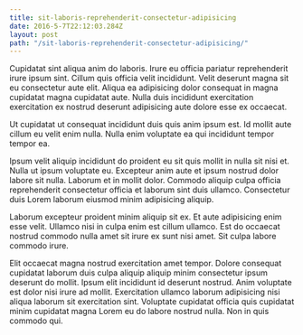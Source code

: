 ```yaml
---
title: sit-laboris-reprehenderit-consectetur-adipisicing
date: 2016-5-7T22:12:03.284Z
layout: post
path: "/sit-laboris-reprehenderit-consectetur-adipisicing/"
---
```


Cupidatat sint aliqua anim do laboris. Irure eu officia pariatur reprehenderit irure ipsum sint. Cillum quis officia velit incididunt. Velit deserunt magna sit eu consectetur aute elit. Aliqua ea adipisicing dolor consequat in magna cupidatat magna cupidatat aute. Nulla duis incididunt exercitation exercitation ex nostrud deserunt adipisicing aute dolore esse ex occaecat.

Ut cupidatat ut consequat incididunt duis quis anim ipsum est. Id mollit aute cillum eu velit enim nulla. Nulla enim voluptate ea qui incididunt tempor tempor ea.

Ipsum velit aliquip incididunt do proident eu sit quis mollit in nulla sit nisi et. Nulla ut ipsum voluptate eu. Excepteur anim aute et ipsum nostrud dolor labore sit nulla. Laborum et in mollit dolor. Commodo aliquip culpa officia reprehenderit consectetur officia et laborum sint duis ullamco. Consectetur duis Lorem laborum eiusmod minim adipisicing aliquip.

Laborum excepteur proident minim aliquip sit ex. Et aute adipisicing enim esse velit. Ullamco nisi in culpa enim est cillum ullamco. Est do occaecat nostrud commodo nulla amet sit irure ex sunt nisi amet. Sit culpa labore commodo irure.

Elit occaecat magna nostrud exercitation amet tempor. Dolore consequat cupidatat laborum duis culpa aliquip aliquip minim consectetur ipsum deserunt do mollit. Ipsum elit incididunt id deserunt nostrud. Anim voluptate est dolor nisi irure ad mollit. Exercitation ullamco laborum adipisicing nisi aliqua laborum sit exercitation sint. Voluptate cupidatat officia quis cupidatat minim cupidatat magna Lorem eu do labore nostrud nulla. Non in quis commodo qui.